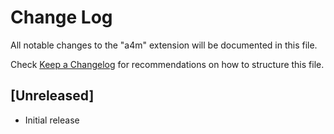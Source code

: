 # Change Log

All notable changes to the "a4m" extension will be documented in this file.

Check [Keep a Changelog](http://keepachangelog.com/) for recommendations on how to structure this file.

## [Unreleased]

- Initial release